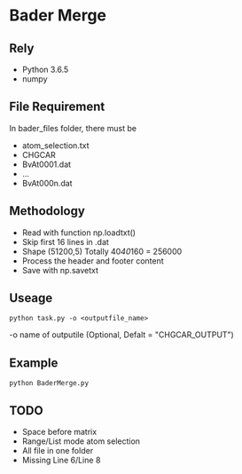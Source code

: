 # Bader Merge

## Rely

- Python 3.6.5
- numpy

## File Requirement

In bader_files folder, there must be

- atom_selection.txt
- CHGCAR
- BvAt0001.dat
- ...
- BvAt000n.dat

## Methodology

- Read with function np.loadtxt()
- Skip first 16 lines in .dat
- Shape (51200,5) Totally 40*40*160 = 256000
- Process the header and footer content
- Save with np.savetxt

## Useage

```
python task.py -o <outputfile_name>
```

-o name of outputile (Optional, Defalt = "CHGCAR_OUTPUT")

## Example

```
python BaderMerge.py
```

## TODO

- Space before matrix
- Range/List mode atom selection
- All file in one folder
- Missing Line 6/Line 8